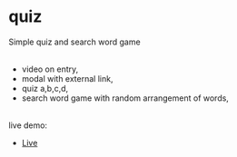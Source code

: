 # quiz

Simple quiz and search word game<br><br>

- video on entry,
- modal with external link,
- quiz a,b,c,d,
- search word game with random arrangement of words,<br><br>

live demo:<br>

- [Live](https://pan-be-quiz.netlify.app)
